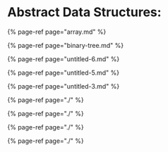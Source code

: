 # Abstract Data Structures:



{% page-ref page="array.md" %}

{% page-ref page="binary-tree.md" %}

{% page-ref page="untitled-6.md" %}

{% page-ref page="untitled-5.md" %}

{% page-ref page="untitled-3.md" %}



{% page-ref page="./" %}

{% page-ref page="./" %}

{% page-ref page="./" %}

{% page-ref page="./" %}





















